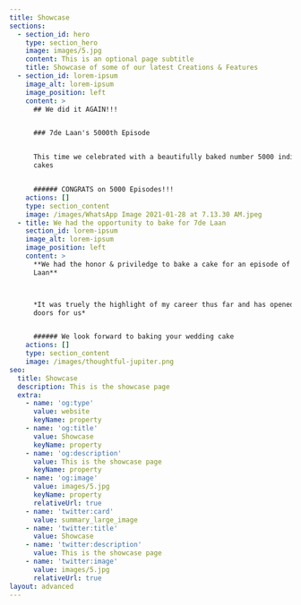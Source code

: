 ```yaml
---
title: Showcase
sections:
  - section_id: hero
    type: section_hero
    image: images/5.jpg
    content: This is an optional page subtitle
    title: Showcase of some of our latest Creations & Features
  - section_id: lorem-ipsum
    image_alt: lorem-ipsum
    image_position: left
    content: >
      ## We did it AGAIN!!!                  


      ### 7de Laan's 5000th Episode


      This time we celebrated with a beautifully baked number 5000 individual
      cakes


      ###### CONGRATS on 5000 Episodes!!!
    actions: []
    type: section_content
    image: /images/WhatsApp Image 2021-01-28 at 7.13.30 AM.jpeg
  - title: We had the opportunity to bake for 7de Laan
    section_id: lorem-ipsum
    image_alt: lorem-ipsum
    image_position: left
    content: >
      **We had the honor & priviledge to bake a cake for an episode of 7de
      Laan**



      *It was truely the highlight of my career thus far and has opened so many
      doors for us*


      ###### We look forward to baking your wedding cake
    actions: []
    type: section_content
    image: /images/thoughtful-jupiter.png
seo:
  title: Showcase
  description: This is the showcase page
  extra:
    - name: 'og:type'
      value: website
      keyName: property
    - name: 'og:title'
      value: Showcase
      keyName: property
    - name: 'og:description'
      value: This is the showcase page
      keyName: property
    - name: 'og:image'
      value: images/5.jpg
      keyName: property
      relativeUrl: true
    - name: 'twitter:card'
      value: summary_large_image
    - name: 'twitter:title'
      value: Showcase
    - name: 'twitter:description'
      value: This is the showcase page
    - name: 'twitter:image'
      value: images/5.jpg
      relativeUrl: true
layout: advanced
---
```

